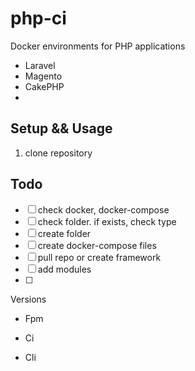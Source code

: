 # php-ci

Docker environments for PHP applications 

- Laravel
- Magento
- CakePHP
- 

## Setup && Usage

1. clone repository


## Todo

- [ ] check docker, docker-compose
- [ ] check folder. if exists, check type
- [ ] create folder
- [ ] create docker-compose files
- [ ] pull repo or create framework
- [ ] add modules
- [ ] 

Versions
 - Fpm
 
 - Ci
 
 - Cli
